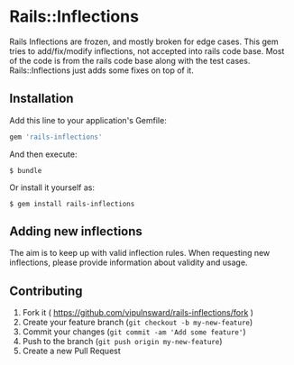# Rails::Inflections

Rails Inflections are frozen, and mostly broken for edge cases. This gem tries to add/fix/modify inflections, not accepted
into rails code base. Most of the code is from the rails code base along with the test cases. Rails::Inflections just 
adds some fixes on top of it.


## Installation

Add this line to your application's Gemfile:

```ruby
gem 'rails-inflections'
```

And then execute:

    $ bundle

Or install it yourself as:

    $ gem install rails-inflections

## Adding new inflections

The aim is to keep up with valid inflection rules. When requesting new inflections, please provide information 
about validity and usage.

## Contributing

1. Fork it ( https://github.com/vipulnsward/rails-inflections/fork )
2. Create your feature branch (`git checkout -b my-new-feature`)
3. Commit your changes (`git commit -am 'Add some feature'`)
4. Push to the branch (`git push origin my-new-feature`)
5. Create a new Pull Request
